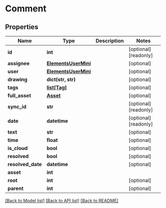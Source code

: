 # Comment

## Properties

Name | Type | Description | Notes
------------ | ------------- | ------------- | -------------
**id** | **int** |  | [optional] [readonly] 
**assignee** | [**ElementsUserMini**](ElementsUserMini.md) |  | [optional] 
**user** | [**ElementsUserMini**](ElementsUserMini.md) |  | [optional] 
**drawing** | **dict(str, str)** |  | [optional] 
**tags** | [**list[Tag]**](Tag.md) |  | [optional] 
**full_asset** | [**Asset**](Asset.md) |  | [optional] 
**sync_id** | **str** |  | [optional] [readonly] 
**date** | **datetime** |  | [optional] [readonly] 
**text** | **str** |  | [optional] 
**time** | **float** |  | [optional] 
**is_cloud** | **bool** |  | [optional] 
**resolved** | **bool** |  | [optional] 
**resolved_date** | **datetime** |  | [optional] 
**asset** | **int** |  | 
**root** | **int** |  | [optional] 
**parent** | **int** |  | [optional] 

[[Back to Model list]](../#documentation-for-models) [[Back to API list]](../#documentation-for-api-endpoints) [[Back to README]](../)


